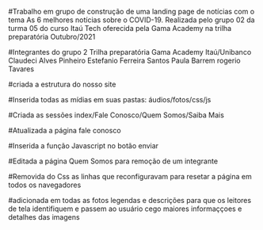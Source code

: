 #Trabalho em grupo de construção de uma landing page de notícias com o tema As 6 melhores notícias sobre o COVID-19. Realizada pelo grupo 02 da turma 05 do curso Itaú Tech oferecida pela Gama Academy na trilha preparatória Outubro/2021

#Integrantes do grupo 2 Trilha preparatória Gama Academy Itaú/Unibanco
Claudeci Alves Pinheiro
Estefanio Ferreira Santos
Paula Barrem
rogerio Tavares

#criada a estrutura do nosso site

#Inserida todas as mídias em suas pastas: áudios/fotos/css/js

#Criada as sessões index/Fale Conosco/Quem Somos/Saiba Mais

#Atualizada a página fale conosco

#Inserida a função Javascript no botão enviar

#Editada a página Quem Somos para remoção de um integrante

#Removida do Css as linhas que reconfiguravam para resetar a página em todos os navegadores

#adicionada em todas as fotos legendas e descrições para que os leitores de tela identifiquem e passem  ao usuário cego maiores informaççoes e detalhes das imagens